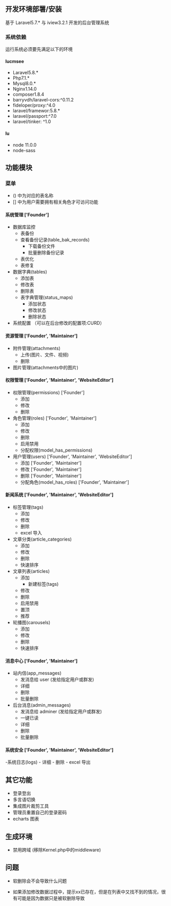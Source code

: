 ## 开发环境部署/安装

基于 Laravel5.7.* 与 iview3.2.1 开发的后台管理系统

### 系统依赖

运行系统必须要先满足以下的环境

####  lucmsee

- Laravel5.8.*
- Php7.1.*
- Mysql8.0.*
- Nginx1.14.0
- composer1.8.4
- barryvdh/laravel-cors:^0.11.2
- fideloper/proxy:^4.0
- laravel/framewor:5.8.*
- laravel/passport:^7.0
- laravel/tinker: ^1.0


#### lu 

- node 11.0.0
- node-sass 
 

## 功能模块

### 菜单

- () 中为对应的表名称
- [] 中为用户需要拥有相关角色才可访问功能

#### 系统管理 ['Founder']
- 数据库监控
    - 表备份
    - 查看备份记录(table_bak_records)
        - 下载备份文件
        - 批量删除备份记录
    - 表优化
    - 表修复
- 数据字典(tables)
    - 添加表
    - 修改表
    - 删除表
    - 表字典管理(status_maps)
        - 添加状态
        - 修改状态
        - 删除状态
- 系统配置 （可以在后台修改的配置项:CURD）

#### 资源管理 ['Founder', 'Maintainer']
- 附件管理(attachments)
    - 上传(图片、文件、视频)
    - 删除
- 图片管理(attachments中的图片)

#### 权限管理 ['Founder', 'Maintainer', 'WebsiteEditor']
- 权限管理(permissions) ['Founder']
    - 添加
    - 修改
    - 删除
- 角色管理(roles) ['Founder', 'Maintainer']
    - 添加
    - 修改
    - 删除
    - 启用禁用
    - 分配权限(model_has_permissions)
- 用户管理(users) ['Founder', 'Maintainer', 'WebsiteEditor']
    - 添加  ['Founder', 'Maintainer']
    - 修改  ['Founder', 'Maintainer']
    - 删除  ['Founder', 'Maintainer']
    - 分配角色(model_has_roles) ['Founder', 'Maintainer']

#### 新闻系统 ['Founder', 'Maintainer', 'WebsiteEditor']
- 标签管理(tags)
    - 添加
    - 修改
    - 删除
    - excel 导入
- 文章分类(article_categories)
    - 添加
    - 修改
    - 删除
    - 快速排序
- 文章列表(articles)
    - 添加
        - 新建标签(tags)
    - 修改
    - 删除
    - 启用禁用
    - 置顶
    - 推荐
- 轮播图(carousels)
    - 添加
    - 修改
    - 删除
    - 快速排序

#### 消息中心 ['Founder', 'Maintainer']
- 站内信(app_messages)
    - 发消息给 user (发给指定用户或群发)
    - 详细
    - 删除
    - 批量删除
- 后台消息(admin_messages)
    - 发消息给 adminer (发给指定用户或群发)
    - 一键已读
    - 详细
    - 删除
    - 批量删除
    

#### 系统安全 ['Founder', 'Maintainer', 'WebsiteEditor']
-系统日志(logs)
    - 详细
    - 删除
    - excel 导出

## 其它功能

- 登录登出
- 多言语切换
- 集成图片裁剪工具
- 管理员重置自己的登录密码
- echarts 图表



## 生成环境

- 禁用跨域 (移除Kernel.php中的middleware)

## 问题

- 软删除会不会导致什么问题

- 如果添加修改数据过程中，提示xx已存在，但是在列表中又找不到的情况，很有可能是因为数据只是被软删除导致

